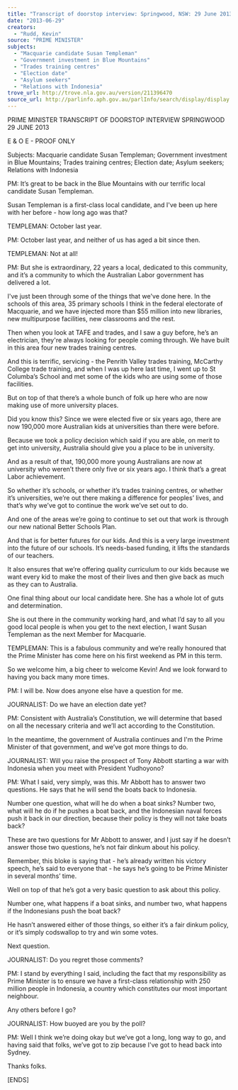 ```yaml
---
title: "Transcript of doorstop interview: Springwood, NSW: 29 June 2013: Macquarie candidate Susan Templeman; Government investment in Blue Mountains; Trades training centres; Election date; Asylum seekers; Relations with Indonesia"
date: "2013-06-29"
creators:
  - "Rudd, Kevin"
source: "PRIME MINISTER"
subjects:
  - "Macquarie candidate Susan Templeman"
  - "Government investment in Blue Mountains"
  - "Trades training centres"
  - "Election date"
  - "Asylum seekers"
  - "Relations with Indonesia"
trove_url: http://trove.nla.gov.au/version/211396470
source_url: http://parlinfo.aph.gov.au/parlInfo/search/display/display.w3p;query=Id%3A%22media/pressrel/2560715%22
---
```


 PRIME MINISTER  TRANSCRIPT OF DOORSTOP INTERVIEW  SPRINGWOOD  29 JUNE 2013 

 

 E & O E - PROOF ONLY   

 Subjects:      Macquarie candidate Susan Templeman; Government investment  in Blue Mountains; Trades training centres; Election date; Asylum seekers;  Relations with Indonesia    

 PM: It’s great to be back in the Blue Mountains with our terrific local candidate Susan  Templeman.    

 Susan Templeman is a first-class local candidate, and I've been up here with her  before - how long ago was that?   

 TEMPLEMAN: October last year.   

 PM: October last year, and neither of us has aged a bit since then.   

 TEMPLEMAN: Not at all!   

 PM: But she is extraordinary, 22 years a local, dedicated to this community, and it’s  a community to which the Australian Labor government has delivered a lot.    

 I've just been through some of the things that we've done here. In the schools of this  area, 35 primary schools I think in the federal electorate of Macquarie, and we have  injected more than $55 million into new libraries, new multipurpose facilities, new  classrooms and the rest.   

 Then when you look at TAFE and trades, and I saw a guy before, he’s an electrician,  they're always looking for people coming through. We have built in this area four new  trades training centres.    

 And this is terrific, servicing - the Penrith Valley trades training, McCarthy College  trade training, and when I was up here last time, I went up to St Columba’s School  and met some of the kids who are using some of those facilities.   

 But on top of that there’s a whole bunch of folk up here who are now making use of  more university places.    

 Did you know this? Since we were elected five or six years ago, there are now  190,000 more Australian kids at universities than there were before.    

 Because we took a policy decision which said if you are able, on merit to get into  university, Australia should give you a place to be in university.   

 And as a result of that, 190,000 more young Australians are now at university who  weren’t there only five or six years ago. I think that’s a great Labor achievement.   

 So whether it’s schools, or whether it’s trades training centres, or whether it’s  universities, we’re out there making a difference for peoples’ lives, and that’s why  we’ve got to continue the work we’ve set out to do.    

 And one of the areas we’re going to continue to set out that work is through our new  national Better Schools Plan.   

 And that is for better futures for our kids. And this is a very large investment into the  future of our schools. It’s needs-based funding, it lifts the standards of our teachers.    

 It also ensures that we’re offering quality curriculum to our kids because we want  every kid to make the most of their lives and then give back as much as they can to  Australia.   

 One final thing about our local candidate here. She has a whole lot of guts and  determination.    

 She is out there in the community working hard, and what I’d say to all you good  local people is when you get to the next election, I want Susan Templeman as the  next Member for Macquarie.   

 TEMPLEMAN: This is a fabulous community and we’re really honoured that the  Prime Minister has come here on his first weekend as PM in this term.    

 So we welcome him, a big cheer to welcome Kevin! And we look forward to having  you back many more times.   

 PM: I will be. Now does anyone else have a question for me.   

 JOURNALIST: Do we have an election date yet?   

 PM: Consistent with Australia’s Constitution, we will determine that based on all the  necessary criteria and we’ll act according to the Constitution.    

 In the meantime, the government of Australia continues and I'm the Prime Minister of  that government, and we’ve got more things to do.   

 JOURNALIST: Will you raise the prospect of Tony Abbott starting a war with  Indonesia when you meet with President Yudhoyono?   

 PM: What I said, very simply, was this. Mr Abbott has to answer two questions. He  says that he will send the boats back to Indonesia.    

 Number one question, what will he do when a boat sinks? Number two, what will he  do if he pushes a boat back, and the Indonesian naval forces push it back in our  direction, because their policy is they will not take boats back?    

 These are two questions for Mr Abbott to answer, and I just say if he doesn’t answer  those two questions, he’s not fair dinkum about his policy.    

 Remember, this bloke is saying that - he’s already written his victory speech, he’s  said to everyone that - he says he’s going to be Prime Minister in several months’  time.    

 Well on top of that he’s got a very basic question to ask about this policy.    

 Number one, what happens if a boat sinks, and number two, what happens if the  Indonesians push the boat back?    

 He hasn’t answered either of those things, so either it’s a fair dinkum policy, or it’s  simply codswallop to try and win some votes.    

 Next question.   

 JOURNALIST: Do you regret those comments?   

 PM: I stand by everything I said, including the fact that my responsibility as Prime  Minister is to ensure we have a first-class relationship with 250 million people in  Indonesia, a country which constitutes our most important neighbour.   

 Any others before I go?   

 JOURNALIST: How buoyed are you by the poll?   

 PM: Well I think we’re doing okay but we’ve got a long, long way to go, and having  said that folks, we’ve got to zip because I've got to head back into Sydney.   

 Thanks folks.   

 [ENDS]   

